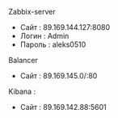 Zabbix-server 
 * Сайт   : 89.169.144.127:8080
 * Логин  : Admin
 * Пароль : aleks0510

Balancer
 * Сайт   : 89.169.145.0/:80

Kibana :
 * Сайт   : 89.169.142.88:5601
